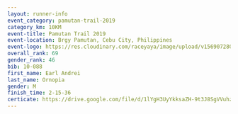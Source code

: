```yaml
---
layout: runner-info 
event_category: pamutan-trail-2019 
category_km: 10KM 
event-title: Pamutan Trail 2019 
event-location: Brgy Pamutan, Cebu City, Philippines 
event-logo: https://res.cloudinary.com/raceyaya/image/upload/v1569072806/logo/pamutan-trail_d8abrj.jpg 
overall_rank: 69
gender_rank: 46
bib: 10-088
first_name: Earl Andrei
last_name: Ornopia
gender: M
finish_time: 2-15-36
certicate: https://drive.google.com/file/d/1lYgH3UyYkksaZH-9t3J8SgVVuhzzTU0L/view?usp=sharing
---
```

